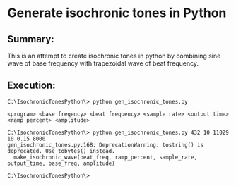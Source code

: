 # Generate isochronic tones in Python

## Summary:

This is an attempt to create isochronic tones in python by combining sine wave of base frequency with trapezoidal wave of
 beat frequency.

## Execution:

```
C:\IsochronicTonesPython\> python gen_isochronic_tones.py

<program> <base freqency> <beat frequency> <sample rate> <output time> <ramp percent> <amplitude>

C:\IsochronicTonesPython\> python gen_isochronic_tones.py 432 10 11029 10 0.15 8000
gen_isochronic_tones.py:168: DeprecationWarning: tostring() is deprecated. Use tobytes() instead.
  make_isochronic_wave(beat_freq, ramp_percent, sample_rate, output_time, base_freq, amplitude)

C:\IsochronicTonesPython\>
```
